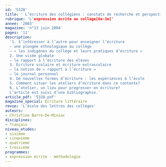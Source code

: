 ```yaml
---
id: '5328'
title: ' L’écriture des collégiens : constats de recherche et perspectives pour l’enseignement'
rubrique: 'L'expression écrite au collège[6e-3e]'
annee: '2003'
magazine: 'n°13 juin 2004'
pages: '11'
description: 
  '1. S’intéresser à l’autre pour enseigner l’écriture
  – une plongée ethnologique au collège
  – « les indigènes du collège et leurs pratiques d’écriture »
  2. Une visée globale
  – le rapport à l’écriture des élèves
  3. Écriture scolaire et écriture extrascolaire
  – la notion de « rapport à l’écriture »
  – le journal personnel
  4. De nouvelles formes d’écriture : les expériences à l’école
  5. Comment situer les ateliers d’écriture dans ce contexte?
  6. L’atelier, un lieu pour progresser en écriture?
  L’article est suivi d’une bibliographie.'
article_pdf: '5328.pdf'
magazine_special: Écriture littéraire
revue: 'L’école des lettres des collèges'
auteurs:
- Christine Barré-De-Miniac
disciplines:
- français
niveau_etudes:
- sixième
- cinquième
- quatrième
- troisième
programmes:
- expression écrite - méthodologie
---
```

